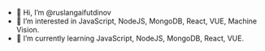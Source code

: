 - 👋 Hi, I’m @ruslangaifutdinov
- 👀 I’m interested in JavaScript, NodeJS, MongoDB, React, VUE, Machine Vision.
- 🌱 I’m currently learning JavaScript, NodeJS, MongoDB, React, VUE.


<!---
ruslangaifutdinov/ruslangaifutdinov is a ✨ special ✨ repository because its `README.md` (this file) appears on your GitHub profile.
You can click the Preview link to take a look at your changes.
--->
